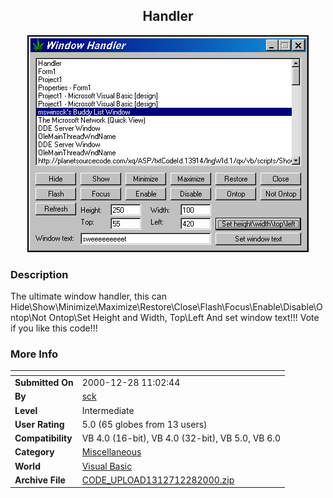 ﻿<div align="center">

## Handler

<img src="PIC200012281429184442.jpg">
</div>

### Description

The ultimate window handler, this can Hide\Show\Minimize\Maximize\Restore\Close\Flash\Focus\Enable\Disable\Ontop\Not Ontop\Set Height and Width, Top\Left And set window text!!! Vote if you like this code!!!
 
### More Info
 


<span>             |<span>
---                |---
**Submitted On**   |2000-12-28 11:02:44
**By**             |[sck](https://github.com/Planet-Source-Code/PSCIndex/blob/master/ByAuthor/sck.md)
**Level**          |Intermediate
**User Rating**    |5.0 (65 globes from 13 users)
**Compatibility**  |VB 4\.0 \(16\-bit\), VB 4\.0 \(32\-bit\), VB 5\.0, VB 6\.0
**Category**       |[Miscellaneous](https://github.com/Planet-Source-Code/PSCIndex/blob/master/ByCategory/miscellaneous__1-1.md)
**World**          |[Visual Basic](https://github.com/Planet-Source-Code/PSCIndex/blob/master/ByWorld/visual-basic.md)
**Archive File**   |[CODE\_UPLOAD1312712282000\.zip](https://github.com/Planet-Source-Code/sck-handler__1-13914/archive/master.zip)








